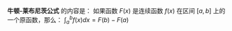 **牛顿-莱布尼茨公式** 的内容是：
如果函数 $F(x)$ 是连续函数 $f(x)$ 在区间 $[a, b]$ 上的一个原函数，那么：
$\int_{a}^{b} f(x) dx = F(b) - F(a)$


